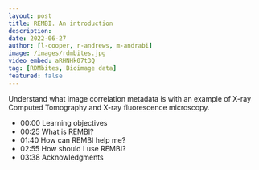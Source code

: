 ```yaml
---
layout: post
title: REMBI. An introduction
description: 
date: 2022-06-27
author: [l-cooper, r-andrews, m-andrabi]
image: /images/rdmbites.jpg
video_embed: aRHNHk07t3Q
tag: [RDMbites, Bioimage data]
featured: false
---
```


Understand what image correlation metadata is with an example of X-ray Computed Tomography and X-ray fluorescence microscopy.

- 00:00 Learning objectives
- 00:25 What is REMBI?
- 01:40 How can REMBI help me?
- 02:55 How should I use REMBI?
- 03:38 Acknowledgments